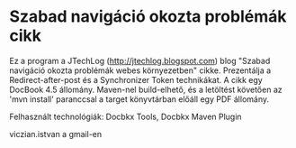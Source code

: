 ﻿Szabad navigáció okozta problémák cikk
======================================

Ez a program a JTechLog (<http://jtechlog.blogspot.com>) blog "Szabad navigáció okozta problémák webes környezetben" 
cikke. 
Prezentálja a Redirect-after-post és a Synchronizer Token technikákat. A cikk egy DocBook 4.5 állomány.
Maven-nel build-elhető, és a letöltést követően az 'mvn install' paranccsal a target könyvtárban előáll egy
PDF állomány.

Felhasznált technológiák: Docbkx Tools, Docbkx Maven Plugin

viczian.istvan a gmail-en